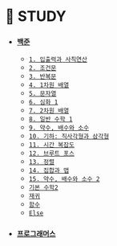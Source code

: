 # 🐜 STUDY

 - ### [`백준`](https://github.com/thswhdrjs/Code/tree/main/%EB%B0%B1%EC%A4%80)
      - [`1. 입출력과 사칙연산`](https://github.com/thswhdrjs/Code/tree/main/%EB%B0%B1%EC%A4%80/1_%EC%9E%85%EC%B6%9C%EB%A0%A5%EA%B3%BC%20%EC%82%AC%EC%B9%99%EC%97%B0%EC%82%B0)
      - [`2. 조건문`](https://github.com/thswhdrjs/Code/tree/main/%EB%B0%B1%EC%A4%80/2_%EC%A1%B0%EA%B1%B4%EB%AC%B8)
      - [`3. 반복문`](https://github.com/thswhdrjs/Code/tree/main/%EB%B0%B1%EC%A4%80/3_%EB%B0%98%EB%B3%B5%EB%AC%B8)
      - [`4. 1차원 배열`](https://github.com/thswhdrjs/Code/tree/main/%EB%B0%B1%EC%A4%80/4_1%EC%B0%A8%EC%9B%90%20%EB%B0%B0%EC%97%B4)
      - [`5. 문자열`](https://github.com/thswhdrjs/Code/tree/main/%EB%B0%B1%EC%A4%80/5_%EB%AC%B8%EC%9E%90%EC%97%B4)
      - [`6. 심화 1`](https://github.com/thswhdrjs/Code/tree/main/%EB%B0%B1%EC%A4%80/6_%EC%8B%AC%ED%99%94%201)
      - [`7. 2차원 배열`](https://github.com/thswhdrjs/Code/tree/main/%EB%B0%B1%EC%A4%80/7_2%EC%B0%A8%EC%9B%90%20%EB%B0%B0%EC%97%B4)
      - [`8. 일반 수학 1`](https://github.com/thswhdrjs/Code/tree/main/%EB%B0%B1%EC%A4%80/8_%EC%9D%BC%EB%B0%98%20%EC%88%98%ED%95%99%201)
      - [`9. 약수, 배수와 소수`](https://github.com/thswhdrjs/Code/tree/main/%EB%B0%B1%EC%A4%80/9_%EC%95%BD%EC%88%98%2C%20%EB%B0%B0%EC%88%98%EC%99%80%20%EC%86%8C%EC%88%98)
      - [`10. 기하: 직사각형과 삼각형`](https://github.com/thswhdrjs/Code/tree/main/%EB%B0%B1%EC%A4%80/10_%EA%B8%B0%ED%95%98_%EC%A7%81%EC%82%AC%EA%B0%81%ED%98%95%EA%B3%BC%20%EC%82%BC%EA%B0%81%ED%98%95)
      - [`11. 시간 복잡도`]()
      - [`12. 브루트 포스`](https://github.com/thswhdrjs/Code/tree/main/%EB%B0%B1%EC%A4%80/12_%EB%B8%8C%EB%A3%A8%ED%8A%B8%20%ED%8F%AC%EC%8A%A4)
      - [`13. 정렬`](https://github.com/thswhdrjs/Code/tree/main/%EB%B0%B1%EC%A4%80/13_%EC%A0%95%EB%A0%AC)
      - [`14. 집합과 맵`]()
      - [`15. 약수, 배수와 소수 2`]()
      - [`기본 수학2`](https://github.com/thswhdrjs/Code/tree/main/%EB%B0%B1%EC%A4%80/%EA%B8%B0%EB%B3%B8%20%EC%88%98%ED%95%99%202)
      - [`재귀`](https://github.com/thswhdrjs/Code/tree/main/%EB%B0%B1%EC%A4%80/%EC%9E%AC%EA%B7%80)
      - [`함수`](https://github.com/thswhdrjs/Code/tree/main/%EB%B0%B1%EC%A4%80/%ED%95%A8%EC%88%98)
      - [`Else`](https://github.com/thswhdrjs/Code/tree/main/%EB%B0%B1%EC%A4%80/Else)

 - ### [`프로그래머스`]()
